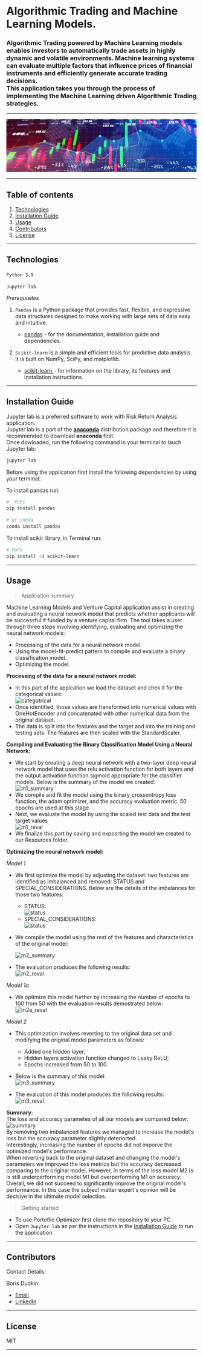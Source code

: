 # Algorithmic Trading and Machine Learning Models.

### Algorithmic Trading powered by Machine Learning models enables investors to automatically trade assets in highly dynamic and volatile environments. Machine learning systems can evaluate multiple factors that influence prices of financial instruments and efficiently generate accurate trading decisions.<br/>This application takes you through the process of implementing the Machine Learning driven Algorithmic Trading strategies.

---

![ecommerce](Images/Algo_Trading.jpg)

---

## Table of contents

1. [Technologies](#technologies)
2. [Installation Guide](#installation-guide)
3. [Usage](#usage)
4. [Contributors](#contributors)
5. [License](#license)

---

## Technologies

`Python 3.9`

`Jupyter lab`

_Prerequisites_

1. `Pandas` is a Python package that provides fast, flexible, and expressive data structures designed to make working with large sets of data easy and intuitive.

   - [pandas](https://github.com/pandas-dev/pandas) - for the documentation, installation guide and dependencies.

2. `Scikit-learn` is a simple and efficient tools for predictive data analysis. It is built on NumPy, SciPy, and matplotlib.

   - [scikit-learn ](https://scikit-learn.org/stable/) - for information on the library, its features and installation instructions.<br/>

---

## Installation Guide

Jupyter lab is a preferred software to work with Risk Return Analysis application.<br/> Jupyter lab is a part of the **[anaconda](https://www.anaconda.com/)** distribution package and therefore it is recommended to download **anaconda** first.<br/> Once dowloaded, run the following command in your terminal to lauch Jupyter lab:

```python
jupyter lab
```

Before using the application first install the following dependencies by using your terminal:

To install pandas run:

```python
#  PuPi
pip install pandas
```

```python
# or conda
conda install pandas
```

To install scikit library, in Terminal run:

```python
# PuPi
pip install -U scikit-learn
```

---

## Usage

> Application summary<br/>

Machine Learning Models and Venture Capital application assist in creating and evaluating a neural network model that predicts whether applicants will be successful if funded by a venture capital firm. The tool takes a user through three steps involving identifying, evaluating and optimizing the neural network models:<br/>

- Processing of the data for a neural network model.
- Using the model-fit-predict pattern to compile and evaluate a binary classification model.
- Optimizing the model.

**Processing of the data for a neural network model:**<br/>

- In this part of the applcation we load the dataset and chek it for the categorical values: <br/>
  ![categotrical](Images/CategoricalPNG.PNG)<br/>
- Once identified, those values are transformed into numerical values with OneHotEncoder and concatenated with other numerical data from the original dataset.
- The data is split into the features and the target and into the training and testing sets. The features are then scaled with the StandardScaler.

**Compiling and Evaluating the Binary Classification Model Using a Neural Network:**<br/>

- We start by creating a deep neural network with a two-layer deep neural network model that uses the relu activation function for both layers and the output activation function sigmoid appropriate for the classifier models. Below is the summary of the model we created:<br/>
  ![m1_summary](Images/m1_summary.PNG)<br/>
- We compile and fit the model using the binary_crossentropy loss function, the adam optimizer, and the accuracy evaluation metric. 50 epochs are used at this stage.<br/>
- Next, we evaluate the model by using the scaled test data and the test target values <br/>
  ![m1_reval](Images/M1_eval.PNG)<br/>
- We finalize this part by saving and exposrting the model we created to our Resources folder. <br/>

**Optimizing the neural network model:**<br/>

_Model 1_<br/>

- We first optimize the model by adjusting the dataset: two features are identified as imbalanced and removed: STATUS and SPECIAL_CONSIDERATIONS. Below are the details of the imbalances for those two features:

  - STATUS:<br/>
    ![status](Images/status.PNG)<br/>
  - SPECIAL_CONSIDERATIONS:<br/>
    ![status](Images/Considerations.PNG)<br/>

- We compile the model using the rest of the features and characteristics of the original model:

  ![m2_summary](Images/m2_summary.PNG)<br/>

- The evaluation produces the following results:<br/>
  ![m2_reval](Images/M2_eval.PNG)<br/>

_Model 1a_

- We optimize this model further by increasing the number of epochs to 100 from 50 with the evaluation results demostrated below:<br/>
  ![m2a_reval](Images/M2a_eval.PNG)<br/>

_Model 2_

- This optimization involves reverting to the original data set and modifying the original model parameters as follows:<br/>
  - Added one hidden layer;
  - Hidden layers activation function changed to Leaky ReLU;
  - Epochs increased from 50 to 100.<br/>
- Below is the summary of this model:<br/>
  ![m3_summary](Images/m3_summary.PNG)<br/>

- The evaluation of this model produces the following results:<br/>
  ![m3_reval](Images/M3_100_eval.PNG)<br/>

**Summary**:<br/>
The loss and accuracy parametes of all our models are compared below:<br/>
![summary](Images/Summary.PNG)<br/>
By removing two imbalanced features we managed to increase the model's loss but the accuracy parameter slightly deteriorted.<br/> Interestingly, increasing the number of epochs did not imporve the optimized model's performance.<br/>
When reverting back to the original dataset and changing the model's parameters we improved the loss metrics but the accuracy decreased comparing to the original model. However, in terms of the loss model M2 is is still underperforming model M1 but overperforming M1 on accuracy.<br/>
Overall, we did not succeed to significantly improve the original model's performance. In this case the subject matter expert's opinion will be decisive in the ultimate model selection.<br/>

> Getting started<br/>

- To use Portoflio Optimizer first clone the repository to your PC.<br/>
- Open `Jupyter lab` as per the instructions in the [Installation Guide](#installation-guide) to run the application.<br/>

---

## Contributors

Contact Details:

Boris Dudkin:

- [Email](boris.dudkin@gmail.com)
- [LinkedIn](www.linkedin.com/in/Boris-Dudkin)

---

## License

MIT

---
